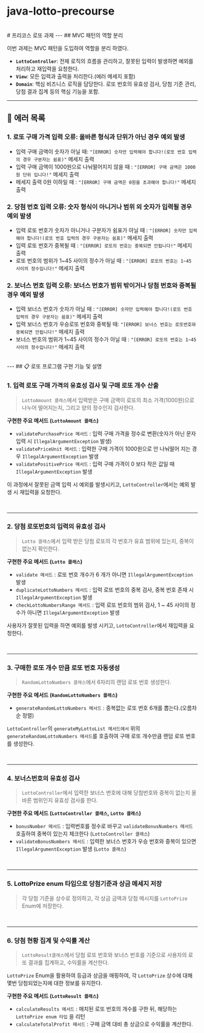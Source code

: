 # java-lotto-precourse

<br>
# 프리코스 로또 과제
---
## MVC 패턴의 역할 분리

이번 과제는 MVC 패턴을 도입하여 역할을 분리 하였다.

- **`LottoController`**: 전체 로직의 흐름을 관리하고, 잘못된 입력이 발생하면 예외를 처리하고 재입력을 요청한다.
- **`View`**: 모든 입력과 출력을 처리한다.(에러 메세지 포함)
- **`Domain`**: 핵심 비즈니스 로직을 담당한다. 로또 번호의 유효성 검사, 당첨 기준 관리, 당첨 결과 집계 등의 핵심 기능을 포함.

---
## 🎯 에러 목록

### 1. **로또 구매 가격 입력 오류**: 올바른 형식과 단위가 아닌 경우 예외 발생
- 입력 구매 금액이 숫자가 아닐 때: `"[ERROR] 숫자만 입력해야 합니다!(로또 번호 입력의 경우 구분자는 쉼표)"` 메세지 출력
- 입력 구매 금액이 1000원으로 나눠떨어지지 않을 때 : `"[ERROR] 구매 금액은 1000원 단위 입니다!"` 메세지 출력
- 메세지 출력 0원 이하일 때 : `"[ERROR] 구매 금액은 0원을 초과해야 합니다!"` 메세지 출력

### 2. **당첨 번호 입력 오류**: 숫자 형식이 아니거나 범위 외 숫자가 입력될 경우 예외 발생
- 입력 로또 번호가 숫자가 아니거나 구분자가 쉼표가 아닐 때 : `"[ERROR] 숫자만 입력해야 합니다!(로또 번호 입력의 경우 구분자는 쉼표)"` 메세지 출력
- 입력 로또 번호가 중복될 때 : `"[ERROR] 로또의 번호는 중복되면 안됩니다!"` 메세지 출력
- 로또 번호의 범위가 1~45 사이의 정수가 아닐 때 : `"[ERROR] 로또의 번호는 1~45 사이의 정수입니다!"` 메세지 출력

### 2. **보너스 번호 입력 오류**: 보너스 번호가 범위 밖이거나 당첨 번호와 중복될 경우 예외 발생
- 입력 보너스 번호가 숫자가 아닐 때 : `"[ERROR] 숫자만 입력해야 합니다!(로또 번호 입력의 경우 구분자는 쉼표)"` 메세지 출력
- 입력 보너스 번호가 우승로또 번호와 중복될 때: `"[ERROR] 보너스 번호는 로또번호와 중복되면 안됩니다!"` 메세지 출력
- 보너스 번호의 범위가 1~45 사이의 정수가 아닐 때 : `"[ERROR] 로또의 번호는 1~45 사이의 정수입니다!"` 메세지 출력

<br>
---
## 📋 로또 프로그램 구현 기능 및 설명

### 1. 입력 로또 구매 가격의 유효성 검사 및 구매 로또 개수 산출
> `LottoAmount 클래스`에서 입력받은 구매 금액이 로또의 최소 가격(1000원)으로 나누어 떨어지는지, 그리고 양의 정수인지 검사한다.

**구현한 주요 메서드 (`LottoAmount 클래스`)**
- `validatePurchasePrice 메서드` : 입력 구매 가격을 정수로 변환(숫자가 아닌 문자 입력 시 `IllegalArgumentException` 발생)
- `validatePriceUnit 메서드` : 입력한 구매 가격이 1000원으로 안 나눠떨어 지는 경우 `IllegalArgumentException` 발생
- `validatePositivePrice 메서드` : 입력 구매 가격이 0 보다 작은 값일 때 `IllegalArgumentException` 발생

이 과정에서 잘못된 금액 입력 시 예외를 발생시키고, `LottoController`에서는 예외 발생 시 재입력을 요청한다.

<br>

---


### 2. 당첨 로또번호의 입력의 유효성 검사
> `Lotto 클래스`에서 입력 받은 당첨 로또의 각 번호가 유효 범위에 있는지, 중복이 없는지 확인한다.

**구현한 주요 메서드 (`Lotto 클래스`)**
- `validate 메서드` : 로또 번호 개수가 6 개가 아니면 `IllegalArgumentException` 발생
- `duplicateLottoNumbers 메서드` : 입력 로또 번호의 중복 검사, 중복 번호 존재 시 `IllegalArgumentException` 발생
- `checkLottoNumbersRange 메서드` : 입력 로또 번호의 범위 검사, 1 ~ 45 사이의 정수가 아니면 `IllegalArgumentException` 발생


사용자가 잘못된 입력을 하면 예외를 발생 시키고, `LottoController`에서 재입력을 요청한다.

<br>

---


### 3. 구매한 로또 개수 만큼 로또 번호 자동생성 
> `RandomLottoNumbers 클래스`에서 6자리의 랜덤 로또 번호 생성한다.

**구현한 주요 메서드 (`RandomLottoNumbers 클래스`)**
- `generateRandomLottoNumbers 메서드` : 중복없는 로또 번호 6개를 뽑는다.(오름차순 정렬)

`LottoController`의 `generateMyLottoList 메서드에서` 위의 `generateRandomLottoNumbers 메서드`를 호출하여 구매 로또 개수만큼 랜덤 로또 번호를 생성한다.

<br>

---

### 4. 보너스번호의 유효성 검사
> `LottoController`에서 입력한 보너스 번호에 대해 당첨번호와 중복이 없는지 올바른 범위인지 유효성 검사를 한다.

**구현한 주요 메서드 (`LottoController 클래스`, `Lotto 클래스`)**
- `bonusNumber 메서드` : 입력번호를 정수로 바꾸고 `validateBonusNumbers 메서드` 호출하여 중복이 있는지 체크한다 (`LottoController 클래스`)
- `validateBonusNumbers 메서드` : 입력한 보너스 번호가 우승 번호와 중복이 있으면 `IllegalArgumentException` 발생 (`Lotto 클래스`)


<br>

---

### 5. LottoPrize enum 타입으로 당첨기준과 상금 메세지 저장
> 각 당첨 기준을 상수로 정의하고, 각 상금 금액과 당첨 메시지를 `LottoPrize` Enum에 저장한다.

<br>

---


### 6. 당첨 현황 집계 및 수익률 계산
> `LottoResult클래스`에서 당첨 로또 번호와 보너스 번호를 기준으로 사용자의 로또 결과를 집계하고, 수익률을 계산한다.

`LottoPrize` Enum을 활용하여 등급과 상금을 매핑하여, 각 `LottoPrize` 상수에 대해 몇번 당첨되었는지에 대한 정보를 유지한다.


**구현한 주요 메서드 (`LottoResult 클래스`)**
- `calculateResults 메서드` : 매치된 로또 번호의 개수를 구한 뒤, 해당하는 `LottoPrize enum 타입` 을 리턴
- `calculateTotalProfit 메서드` : 구매 금액 대비 총 상금으로 수익률을 계산한다.


